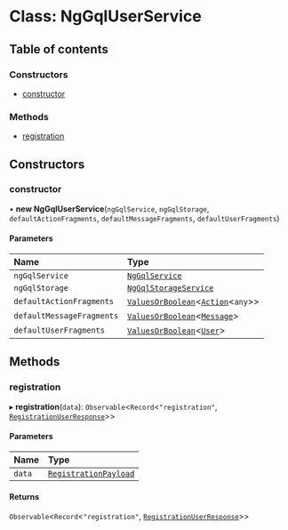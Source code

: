 # Class: NgGqlUserService

## Table of contents

### Constructors

- [constructor](NgGqlUserService.md#constructor)

### Methods

- [registration](NgGqlUserService.md#registration)

## Constructors

### constructor

• **new NgGqlUserService**(`ngGqlService`, `ngGqlStorage`, `defaultActionFragments`, `defaultMessageFragments`, `defaultUserFragments`)

#### Parameters

| Name | Type |
| :------ | :------ |
| `ngGqlService` | [`NgGqlService`](NgGqlService.md) |
| `ngGqlStorage` | [`NgGqlStorageService`](NgGqlStorageService.md) |
| `defaultActionFragments` | [`ValuesOrBoolean`](../README.md#valuesorboolean)<[`Action`](../interfaces/Action.md)<`any`\>\> |
| `defaultMessageFragments` | [`ValuesOrBoolean`](../README.md#valuesorboolean)<[`Message`](../interfaces/Message.md)\> |
| `defaultUserFragments` | [`ValuesOrBoolean`](../README.md#valuesorboolean)<[`User`](../interfaces/User.md)\> |

## Methods

### registration

▸ **registration**(`data`): `Observable`<`Record`<``"registration"``, [`RegistrationUserResponse`](../interfaces/RegistrationUserResponse.md)\>\>

#### Parameters

| Name | Type |
| :------ | :------ |
| `data` | [`RegistrationPayload`](../interfaces/RegistrationPayload.md) |

#### Returns

`Observable`<`Record`<``"registration"``, [`RegistrationUserResponse`](../interfaces/RegistrationUserResponse.md)\>\>
